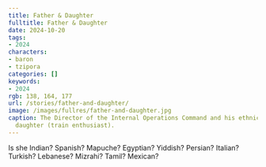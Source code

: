 ```yaml
---
title: Father & Daughter
fulltitle: Father & Daughter
date: 2024-10-20
tags:
- 2024
characters:
- baron
- tzipora
categories: []
keywords:
- 2024
rgb: 138, 164, 177
url: /stories/father-and-daughter/
image: /images/fullres/father-and-daughter.jpg
caption: The Director of the Internal Operations Command and his ethnically-ambiguous
  daughter (train enthusiast).
---
```

Is she Indian? Spanish? Mapuche? Egyptian? Yiddish? Persian? Italian? Turkish? Lebanese? Mizrahi? Tamil? Mexican?